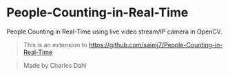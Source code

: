 # People-Counting-in-Real-Time
People Counting in Real-Time using live video stream/IP camera in OpenCV.

> This is an extension to https://github.com/saimj7/People-Counting-in-Real-Time

> Made by Charles Dahl

